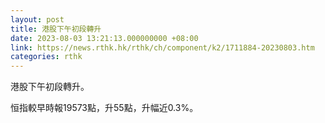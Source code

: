 ```yaml
---
layout: post
title: 港股下午初段轉升
date: 2023-08-03 13:21:13.000000000 +08:00
link: https://news.rthk.hk/rthk/ch/component/k2/1711884-20230803.htm
categories: rthk
---
```


港股下午初段轉升。

恒指較早時報19573點，升55點，升幅近0.3%。
